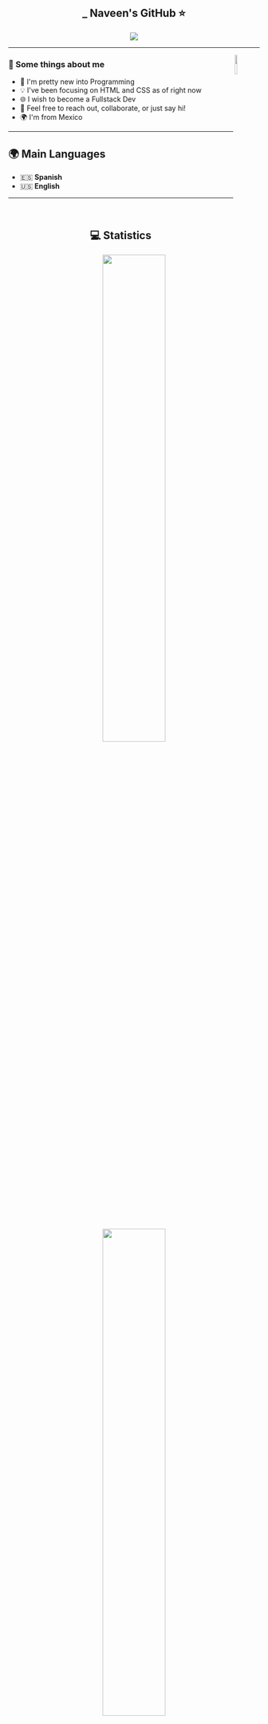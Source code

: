 <h2 align="center">_ Naveen's GitHub ⭐</h2>

<p align="center">
    <img src="https://komarev.com/ghpvc/?username=eNaveenn&color=yellow"/>
</p>

<hr/>

<img align='right' src='https://media1.tenor.com/m/DLcMGDEDLaYAAAAd/cat-fall.gif' width='10%'>  



### 🚀 Some things about me

- 🔭 I'm pretty new into Programming
- 💡 I've been focusing on HTML and CSS as of right now
- 🌐 I wish to become a Fullstack Dev 
- 💬 Feel free to reach out, collaborate, or just say hi!
- 🌍 I'm from Mexico

---

## 🌍 Main Languages

- 🇪🇸 **Spanish**
- 🇺🇸 **English**

---

<br/>

<h2 align="center">💻 Statistics</h2>

<p align="center">
  <img height="50%" width="auto" src ="https://github-readme-stats.vercel.app/api?username=eNaveenn&show_icons=true&count_private=true&theme=onedark&hide_border=true&hide=issues,contribs&bg_color=00000000">
  <img height="50%" width="auto" src ="https://github-readme-stats.vercel.app/api/top-langs/?username=eNaveenn&layout=compact&hide_border=true&theme=onedark&bg_color=00000000&langs_count=6&hide=jupyter%20notebook,tex,css,php&exclude_repo=Pacman-AI">
</p>

<p align="center">
    <img src="https://github-profile-trophy.vercel.app/?username=eNaveenn&theme=tokyonight"/>
</p>

<h2 align="center">🌱 My Skills</h2>

<h4 align="center">💻 Programming languages </h4>

<p align="center">
<a href="https://github.com/search?q=user%3AeNaveenn+language%3Acss"><img alt="CSS" src="https://img.shields.io/badge/CSS-1572B6.svg?logo=css3&logoColor=white"></a>
<a href="https://github.com/search?q=user%3AeNaveenn+language%3Ahtml"><img alt="HTML" src="https://img.shields.io/badge/HTML-E34F26.svg?logo=html5&logoColor=white"></a>
<a href="https://github.com/search?q=user%3AeNaveenn+language%3Ajavascript"><img alt="JavaScript" src="https://img.shields.io/badge/JavaScript-F7DF1E.svg?logo=javascript&logoColor=black"></a>
<a href="https://github.com/search?q=user%3AeNaveenn+language%3Ajavascript"><img alt="Node.js" src="https://img.shields.io/badge/Node.js-43853D.svg?logo=node.js&logoColor=white"></a>
</p>

<br/>
